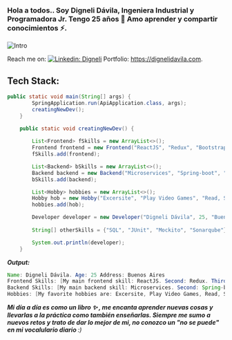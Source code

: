 ### Hola a todos.. Soy Digneli Dávila, Ingeniera Industrial y Programadora Jr. Tengo 25 años 👋 Amo aprender y compartir conocimientos ⚡.
![Intro](https://firebasestorage.googleapis.com/v0/b/my-portfolio-2a204.appspot.com/o/Digneli%20D%C3%A1vila.png?alt=media&token=bcb1bc66-d06c-423c-89b6-04ef0e91f7f3)

Reach me on: [![Linkedin: Digneli](https://img.shields.io/badge/-Digneli-blue?style=flat-square&logo=Linkedin&logoColor=white&link=https://www.linkedin.com/in/digneli-davila/)](https://www.linkedin.com/in/digneli-davila/)
Portfolio: <https://dignelidavila.com>.


## Tech Stack:

```Java
public static void main(String[] args) {
		SpringApplication.run(ApiApplication.class, args);
		creatingNewDev();
	}

	public static void creatingNewDev() {
		
		List<Frontend> fSkills = new ArrayList<>();
		Frontend frontend = new Frontend("ReactJS", "Redux", "Bootstrap");
		fSkills.add(frontend);

		List<Backend> bSkills = new ArrayList<>();
		Backend backend = new Backend("Microservices", "Spring-boot", "Maven", "JWT", "WebAPI");
		bSkills.add(backend);

		List<Hobby> hobbies = new ArrayList<>();
		Hobby hob = new Hobby("Excersite", "Play Video Games", "Read, Study and Listen to Music");
		hobbies.add(hob);	

		Developer developer = new Developer("Digneli Dávila", 25, "Buenos Aires", fSkills, bSkills, hobbies);
		
		String[] otherSkills = {"SQL", "JUnit", "Mockito", "Sonarqube"};

		System.out.println(developer);
	}
```
<em><b> Output: </b></em>
```Java
Name: Digneli Dávila. Age: 25 Address: Buenos Aires
Frontend Skills: [My main frontend skill: ReactJS. Second: Redux. Third: Bootstrap.]
Backend Skills: [My main backend skill: Microservices. Second: Spring-boot. Third: Maven. Fourth: JWT. Fiveth: WebAPI.]
Hobbies: [My favorite hobbies are: Excersite, Play Video Games, Read, Study and Listen to Music.]
```
<em><b>Mi día a día es como un libro ✨ , me encanta aprender nuevas cosas y llevarlas a la práctica como también enseñarlas. Siempre me sumo a nuevos retos y trato de dar lo mejor de mi, no conozco un "no se puede" en mi vocalulario diario </b> :)</em>

<!--
**dignelidxdx/dignelidxdx** is a ✨ _special_ ✨ repository because its `README.md` (this file) appears on your GitHub profile.

Here are some ideas to get you started:

- 🔭 I’m currently working on ...
- 🌱 I’m currently learning ...
- 👯 I’m looking to collaborate on ...
- 🤔 I’m looking for help with ...
- 💬 Ask me about ...
- 📫 How to reach me: ...
- 😄 Pronouns: ...
- ⚡ Fun fact: ...
-->
